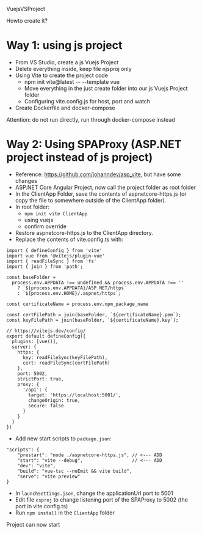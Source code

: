 VuejsVSProject

Howto create it?
# Way 1: using js project
- From VS Studio, create a js Vuejs Project
- Delete everything inside, keep file njsproj only
- Using Vite to create the project code
  - npm init vite@latest <project-name> -- --template vue
  - Move everything in the just create folder <project-name> into our js Vuejs Project folder
  - Configuring vite.config.js for host, port and watch
- Create Dockerfile and docker-compose

Attention: do not run directly, run through docker-compose instead


# Way 2: Using SPAProxy (ASP.NET project instead of js project)
- Reference: https://github.com/johanndev/asp_vite, but have some changes
- ASP.NET Core Angular Project, now call the project folder as root folder
- In the ClientApp Folder, save the contents of aspnetcore-https.js (or copy the file to somewhere outside of the ClientApp folder).
- In root folder:
  - `npm init vite ClientApp`
  - using vuejs
  - confirm override
- Restore aspnetcore-https.js to the ClientApp directory.
- Replace the contents of vite.config.ts with:
```
import { defineConfig } from 'vite'
import vue from '@vitejs/plugin-vue'
import { readFileSync } from 'fs'
import { join } from 'path';

const baseFolder =
  process.env.APPDATA !== undefined && process.env.APPDATA !== ''
    ? `${process.env.APPDATA}/ASP.NET/https`
    : `${process.env.HOME}/.aspnet/https`;

const certificateName = process.env.npm_package_name

const certFilePath = join(baseFolder, `${certificateName}.pem`);
const keyFilePath = join(baseFolder, `${certificateName}.key`);

// https://vitejs.dev/config/
export default defineConfig({
  plugins: [vue()],
  server: {
    https: {
      key: readFileSync(keyFilePath),
      cert: readFileSync(certFilePath)
    },
    port: 5002,
    strictPort: true,
    proxy: {
      '/api': {
        target: 'https://localhost:5001/',
        changeOrigin: true,
        secure: false
      }
    }
  }
})
```
- Add new start scripts to `package.json`:
```
"scripts": {
	"prestart": "node ./aspnetcore-https.js", // <--- ADD
	"start": "vite --debug",				  // <--- ADD
	"dev": "vite",
	"build": "vue-tsc --noEmit && vite build",
	"serve": "vite preview"
}
```
- In `launchSettings.json`, change the applicationUrl port to 5001
- Edit file `csproj` to change listening port of the SPAProxy to 5002 (the port in vite.config.ts)
- Run `npm install` in the `ClientApp` folder

Project can now start
